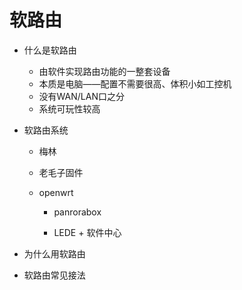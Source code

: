  # 软路由

- 什么是软路由
  - 由软件实现路由功能的一整套设备
  - 本质是电脑——配置不需要很高、体积小如工控机
  - 没有WAN/LAN口之分
  - 系统可玩性较高



- 软路由系统

  -  梅林

  - 老毛子固件

  - openwrt

    - panrorabox

    - LEDE + 软件中心 

      

- 为什么用软路由



- 软路由常见接法